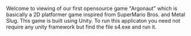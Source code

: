 Welcome to viewing of our first opensource game "Argonaut" which is basically a 2D platformer game inspired from SuperMario Bros. and Metal Slug.
This game is built using Unity. To run this applicaton you need not require any unity framework but find the file s4.exe and run it.
